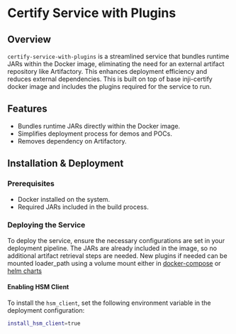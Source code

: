 # Certify Service with Plugins

## Overview
`certify-service-with-plugins` is a streamlined service that bundles runtime JARs within the Docker image, eliminating the need for an external artifact repository like Artifactory. This enhances deployment efficiency and reduces external dependencies.
This is built on top of base inji-certify docker image and includes the plugins required for the service to run.

## Features
- Bundles runtime JARs directly within the Docker image.
- Simplifies deployment process for demos and POCs.
- Removes dependency on Artifactory.

## Installation & Deployment
### Prerequisites
- Docker installed on the system.
- Required JARs included in the build process.

### Deploying the Service
To deploy the service, ensure the necessary configurations are set in your deployment pipeline. The JARs are already included in the image, so no additional artifact retrieval steps are needed.
New plugins if needed can be mounted loader_path using a volume mount either in [docker-compose](../docker-compose/docker-compose-injistack/README.md)  or [helm charts](../helm/inji-certify/)

#### Enabling HSM Client
To install the `hsm_client`, set the following environment variable in the deployment configuration:
```sh
install_hsm_client=true
```
